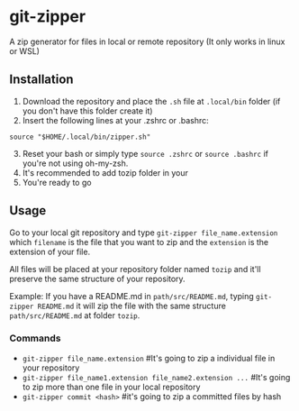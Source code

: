 # git-zipper
A zip generator for files in local or remote repository
(It only works in linux or WSL)

## Installation

1. Download the repository and place the ```.sh``` file at ```.local/bin``` folder (if you don't have this folder create it)
2. Insert the following lines at your .zshrc or .bashrc:
```
source "$HOME/.local/bin/zipper.sh"
```
3. Reset your bash or simply type ```source .zshrc``` or ```source .bashrc``` if you're not using oh-my-zsh.
4. It's recommended to add tozip folder in your 
5. You're ready to go

## Usage

Go to your local git repository and type ```git-zipper file_name.extension``` which ```filename``` is the file that you want to zip and the ```extension``` is the extension of your file.

All files will be placed at your repository folder named ```tozip``` and it'll preserve the same structure of your repository.

Example: If you have a README.md in ``path/src/README.md``, typing ```git-zipper README.md``` it will zip the file with the same structure ```path/src/README.md``` at folder ```tozip```.

### Commands

- ```git-zipper file_name.extension``` #It's going to zip a individual file in your repository
- ```git-zipper file_name1.extension file_name2.extension ...``` #It's going to zip more than one file in your local repository
- ```git-zipper commit <hash>``` #it's going to zip a committed files by hash
